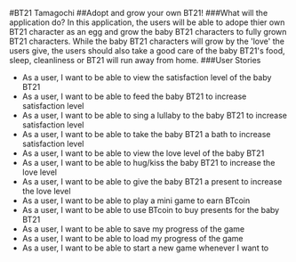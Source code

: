 #BT21 Tamagochi
##Adopt and grow your own BT21!
###What will the application do?
In this application, the users will be able to adope thier own BT21 character as an egg and grow the baby BT21 characters to fully grown BT21 characters. While the baby BT21 characters will grow by the 'love' the users give, the users should also take a good care of the baby BT21's food, sleep, cleanliness or BT21 will run away from home.
###User Stories
* As a user, I want to be able to view the satisfaction level of the baby BT21
* As a user, I want to be able to feed the baby BT21 to increase satisfaction level
* As a user, I want to be able to sing a lullaby to the baby BT21 to increase satisfaction level
* As a user, I want to be able to take the baby BT21 a bath to increase satisfaction level
* As a user, I want to be able to view the love level of the baby BT21
* As a user, I want to be able to hug/kiss the baby BT21 to increase the love level
* As a user, I want to be able to give the baby BT21 a present to increase the love level
* As a user, I want to be able to play a mini game to earn BTcoin
* As a user, I want to be able to use BTcoin to buy presents for the baby BT21
* As a user, I want to be able to save my progress of the game
* As a user, I want to be able to load my progress of the game
* As a user, I want to be able to start a new game whenever I want to

